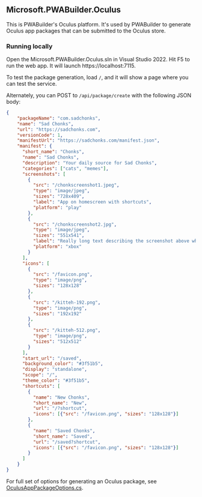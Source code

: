 ﻿## Microsoft.PWABuilder.Oculus

This is PWABuilder's Oculus platform. It's used by PWABuilder to generate Oculus app packages that can be submitted to the Oculus store.

### Running locally

Open the Microsoft.PWABuilder.Oculus.sln in Visual Studio 2022. Hit F5 to run the web app. It will launch https://localhost:7115.

To test the package generation, load `/`, and it will show a page where you can test the service.

Alternately, you can POST to `/api/package/create` with the following JSON body:

```json
{
	"packageName": "com.sadchonks",
	"name": "Sad Chonks",
	"url": "https://sadchonks.com",
	"versionCode": 1,
	"manifestUrl": "https://sadchonks.com/manifest.json",
	"manifest": {
      "short_name": "Chonks",
      "name": "Sad Chonks",
      "description": "Your daily source for Sad Chonks",
      "categories": ["cats", "memes"],
      "screenshots": [
        {
          "src": "/chonkscreenshot1.jpeg",
          "type": "image/jpeg",
          "sizes": "728x409",
          "label": "App on homescreen with shortcuts",
          "platform": "play"
        },
        {
          "src": "/chonkscreenshot2.jpg",
          "type": "image/jpeg",
          "sizes": "551x541",
          "label": "Really long text describing the screenshot above which is basically a picture showing the app being long pressed on Android and the WebShortcuts popping out",
          "platform": "xbox"
        }
      ],
      "icons": [
        {
          "src": "/favicon.png",
          "type": "image/png",
          "sizes": "128x128"
        },
        {
          "src": "/kitteh-192.png",
          "type": "image/png",
          "sizes": "192x192"
        },
        {
          "src": "/kitteh-512.png",
          "type": "image/png",
          "sizes": "512x512"
        }
      ],
      "start_url": "/saved",
      "background_color": "#3f51b5",
      "display": "standalone",
      "scope": "/",
      "theme_color": "#3f51b5",
      "shortcuts": [
        {
          "name": "New Chonks",
          "short_name": "New",
          "url": "/?shortcut",
          "icons": [{"src": "/favicon.png", "sizes": "128x128"}]
        },
        {
          "name": "Saved Chonks",
          "short_name": "Saved",
          "url": "/saved?shortcut",
          "icons": [{"src": "/favicon.png", "sizes": "128x128"}]
        }
      ]
    }
}

```

For full set of options for generating an Oculus package, see [OculusAppPackageOptions.cs](https://github.com/pwa-builder/pwabuilder-oculus/blob/main/Microsoft.PWABuilder.Oculus/Models/OculusAppPackageOptions.cs).